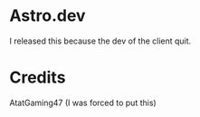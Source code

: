 # Astro.dev
I released this because the dev of the client quit.

# Credits
AtatGaming47 (I was forced to put this)
